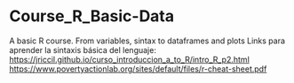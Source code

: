 # Course_R_Basic-Data
A basic R course. From variables, sintax to dataframes and plots  Links para aprender la sintaxis básica del lenguaje: https://jriccil.github.io/curso_introduccion_a_to_R/intro_R_p2.html https://www.povertyactionlab.org/sites/default/files/r-cheat-sheet.pdf
